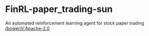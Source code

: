 # FinRL-paper_trading-sun
An automated reinforcement learning agent for stock paper trading
[/bower/l/:Apache-2.0](https://img.shields.io/github/license/everssun/FinRL-paper_trading-sun)
